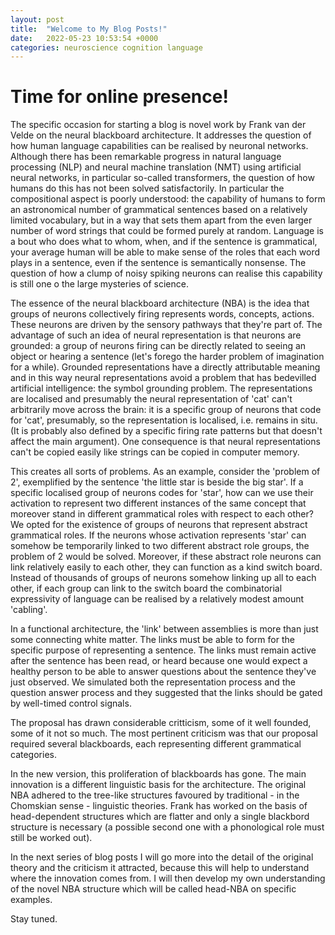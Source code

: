 ```yaml
---
layout: post
title:  "Welcome to My Blog Posts!"
date:   2022-05-23 10:53:54 +0000
categories: neuroscience cognition language
---
```


# Time for online presence!

The specific occasion for starting a blog is novel work by Frank van der Velde on the neural blackboard architecture. It addresses the question of how human
language capabilities can be realised by neuronal networks. Although there has been remarkable progress in natural language processing (NLP) and neural machine
translation (NMT) using artificial neural networks, in particular so-called transformers, the question of how humans do this has not been solved satisfactorily.
In particular the compositional aspect is poorly understood:
the capability of humans to form an astronomical number of grammatical sentences based on a relatively limited vocabulary, but in a
way that sets them apart from the even larger number of word strings that could be formed purely at random.
Language is a bout who does what to whom, when, and if the sentence is grammatical, your average human will be able to make sense of the roles that each word plays in a sentence,
even if the sentence is semantically nonsense. The question of how a clump of noisy spiking neurons can realise this capability is still one o the large mysteries
of science.

The essence of the neural blackboard architecture (NBA) is the idea that groups of neurons collectively firing represents words, concepts, actions. These neurons are driven
by the sensory pathways that they're part of. The advantage of such an idea of neural representation is that neurons are grounded: a group of neurons firing can be directly
related to seeing an object or hearing a sentence (let's forego the harder problem of imagination for a while). Grounded representations have a directly attributable meaning
and in this way neural representations avoid a problem that has bedevilled artificial intelligence: the symbol grounding problem. The representations are localised and
presumably the neural representation of 'cat' can't arbitrarily move across the brain: it is a specific group of neurons that code for 'cat', presumably, so the representation
is localised, i.e. remains in situ. (It is probably also defined by a specific firing rate patterns but that doesn't affect the main argument). One consequence is that
neural representations can't be copied easily like strings can be copied in computer memory.


This creates all sorts of problems. As an example, consider the 'problem of 2', exemplified by the sentence 'the little star is beside the big star'. If a specific localised
group of neurons codes for 'star', how can we use their activation to represent two different instances of the same concept that moreover stand in different grammatical
roles with respect to each other? We opted for the existence of groups of neurons that represent abstract grammatical roles. If the neurons whose activation represents 'star'
can somehow be temporarily linked to two different abstract role groups, the problem of 2 would be solved. Moreover, if these abstract role neurons can link relatively easily
to each other, they can function as a kind switch board. Instead of thousands of groups of neurons somehow linking up all to each other, if each group can link to the switch
board the combinatorial expressivity of language can be realised by a relatively modest amount 'cabling'.

In a functional architecture, the 'link' between assemblies is more than just some connecting white matter. The links must be able to form for the specific purpose of
representing a sentence. The links must remain active after the sentence has been read, or heard because one would expect a healthy person to be able to answer questions
about the sentence they've just observed. We simulated both the representation process and the question answer process and they suggested that the links should be gated
by well-timed control signals.

The proposal has drawn considerable critticism, some of it well founded, some of it not so much. The most pertinent criticism was that our proposal required several
blackboards, each representing different grammatical categories.

In the new version, this proliferation of blackboards has gone. The main innovation is a different linguistic basis for the architecture. The original NBA adhered to the
tree-like structures favoured by traditional - in the Chomskian sense - linguistic theories. Frank has worked on the basis of head-dependent structures which are flatter and
only a single blackbord structure is necessary (a possible second one with a phonological role must still be worked out).

In the next series of blog posts I will go more into the detail of the original theory and the criticism it attracted, because this will help to understand where the innovation
comes from. I will then develop my own understanding of the novel NBA structure which will be called head-NBA on specific examples.

Stay tuned.